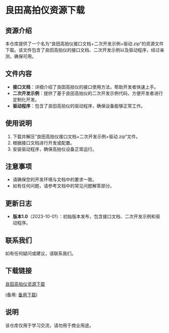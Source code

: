 # 良田高拍仪资源下载

## 资源介绍

本仓库提供了一个名为“良田高拍仪接口文档+二次开发示例+驱动.zip”的资源文件下载。该文件包含了良田高拍仪的接口文档、二次开发示例以及驱动程序，经过亲测，确保可用。

## 文件内容

- **接口文档**：详细介绍了良田高拍仪的接口使用方法，帮助开发者快速上手。
- **二次开发示例**：提供了基于良田高拍仪的二次开发示例代码，方便开发者进行定制化开发。
- **驱动程序**：包含了良田高拍仪的驱动程序，确保设备能够正常工作。

## 使用说明

1. 下载并解压“良田高拍仪接口文档+二次开发示例+驱动.zip”文件。
2. 根据接口文档进行开发或配置。
3. 安装驱动程序，确保高拍仪设备正常运行。

## 注意事项

- 请确保您的开发环境与文档中的要求一致。
- 如有任何问题，请参考文档中的常见问题解答部分。

## 更新日志

- **版本1.0**（2023-10-01）：初始版本发布，包含接口文档、二次开发示例和驱动程序。

## 联系我们

如有任何疑问或建议，请联系我们。

## 下载链接
[良田高拍仪资源下载](https://pan.quark.cn/s/c0daa4c03410) 

(备用: [备用下载](https://pan.baidu.com/s/1WKTCbbSRQ-xjdy3IEFefow?pwd=1234))

## 说明

该仓库仅用于学习交流，请勿用于商业用途。
